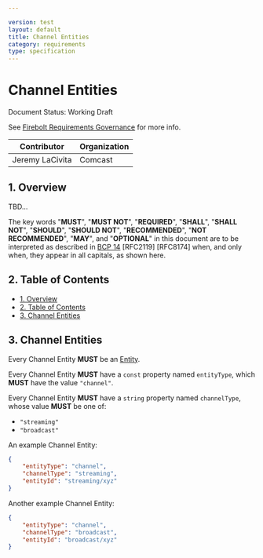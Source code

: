 ```yaml
---

version: test
layout: default
title: Channel Entities
category: requirements
type: specification
---
```

# Channel Entities

Document Status: Working Draft

See [Firebolt Requirements Governance](../../../governance) for more info.

| Contributor    | Organization   |
| -------------- | -------------- |
| Jeremy LaCivita       | Comcast |

## 1. Overview
TBD...

The key words "**MUST**", "**MUST NOT**", "**REQUIRED**", "**SHALL**", "**SHALL NOT**", "**SHOULD**", "**SHOULD NOT**", "**RECOMMENDED**", "**NOT RECOMMENDED**", "**MAY**", and "**OPTIONAL**" in this document are to be interpreted as described in [BCP 14](https://www.rfc-editor.org/rfc/rfc2119.txt) [RFC2119] [RFC8174] when, and only when, they appear in all capitals, as shown here.

## 2. Table of Contents
- [1. Overview](#1-overview)
- [2. Table of Contents](#2-table-of-contents)
- [3. Channel Entities](#3-channel-entities)


## 3. Channel Entities
Every Channel Entity **MUST** be an [Entity](../index#3-entities).

Every Channel Entity **MUST** have a `const` property named `entityType`, which **MUST** have the value `"channel"`.

Every Channel Entity **MUST** have a `string` property named `channelType`, whose value **MUST** be one of:

 - `"streaming"`
 - `"broadcast"`

An example Channel Entity:

```json
{
    "entityType": "channel",
    "channelType": "streaming",
    "entityId": "streaming/xyz"
}
```

Another example Channel Entity:

```json
{
    "entityType": "channel",
    "channelType": "broadcast",
    "entityId": "broadcast/xyz"
}
```
